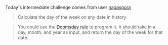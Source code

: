 Today's intermediate challenge comes from user [nagasgura](http://www.reddit.com/r/dailyprogrammer_ideas/comments/xx3cq/intermediate_calculate_the_day_of_the_week_on_any/)

>Calculate the day of the week on any date in history

>You could use the [Doomsday rule](http://en.wikipedia.org/wiki/Doomsday_rule) to program it. It should take in a day, month, and year as input, and return the day of the week for that date.